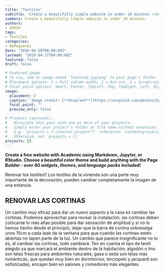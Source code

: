 ```yaml
---
title: 'Textiles'
subtitle: 'Create a beautifully simple website in under 10 minutes :rocket:'
summary: Create a beautifully simple website in under 10 minutes.
authors:
- admin
tags:
- Textiles
categories:
- DePequenos
date: "2016-04-20T00:00:00Z"
lastmod: "2019-04-17T00:00:00Z"
featured: false
draft: false

# Featured image
# To use, add an image named `featured.jpg/png` to your page's folder.
# Placement options: 1 = Full column width, 2 = Out-set, 3 = Screen-width
# Focal point options: Smart, Center, TopLeft, Top, TopRight, Left, Right, BottomLeft, Bottom, BottomRight
image:
  placement: 2
  caption: 'Image credit: [**Unsplash**](https://unsplash.com/photos/CpkOjOcXdUY)'
  focal_point: ""
  preview_only: false

# Projects (optional).
#   Associate this post with one or more of your projects.
#   Simply enter your project's folder or file name without extension.
#   E.g. `projects = ["internal-project"]` references `content/project/deep-learning/index.md`.
#   Otherwise, set `projects = []`.
projects: []
---
```


**Create a free website with Academic using Markdown, Jupyter, or RStudio. Choose a beautiful color theme and build anything with the Page Builder - over 40 _widgets_, _themes_, and _language packs_ included!**

Renovar los textiles!!
Los textiles de la vivienda son una parte muy importante de la decoración,
pueden cambiar completamente la imagen de una estancia.

## **RENOVAR LAS CORTINAS** 

Un cambio muy eficaz para dar un nuevo aspecto a la casa es cambiar las cortinas.
Podemos aprovechar para revisar la instalación, las cortinas deben colocarse lo más
altas posible para dar sensación de amplitud y si no lo hemos hecho desde el principio,
dejar que la barra de cortina sobresalga unos 15cm a cada lado de la
ventana
para que cuando las cortinas estén abiertas no tapen parte de la luz. Un
cambio que parece insignificante no lo es, al cambiar las cortinas, todo
cambiará.
Ten en cuenta el tipo de textil elegido ya que marcará el ambiente dentro de
la habitación; algodón o lino son telas frescas para ambientes naturales;
gasa o seda son telas más románticas, que quedan muy bien en dormitorios;
terciopelo y jacquard son sofisticadas, encajan bien en salones y comedores
más elegantes.
